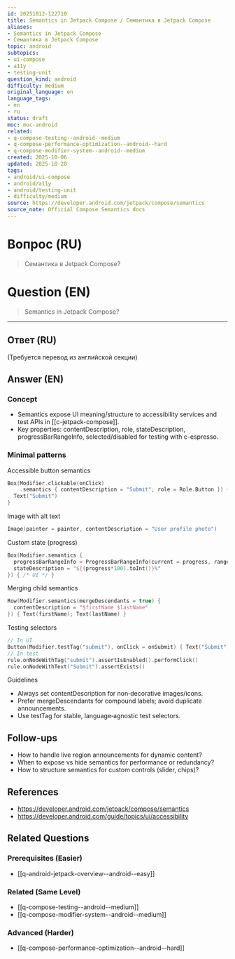 ```yaml
---
id: 20251012-122710
title: Semantics in Jetpack Compose / Семантика в Jetpack Compose
aliases:
- Semantics in Jetpack Compose
- Семантика в Jetpack Compose
topic: android
subtopics:
- ui-compose
- a11y
- testing-unit
question_kind: android
difficulty: medium
original_language: en
language_tags:
- en
- ru
status: draft
moc: moc-android
related:
- q-compose-testing--android--medium
- q-compose-performance-optimization--android--hard
- q-compose-modifier-system--android--medium
created: 2025-10-06
updated: 2025-10-20
tags:
- android/ui-compose
- android/a11y
- android/testing-unit
- difficulty/medium
source: https://developer.android.com/jetpack/compose/semantics
source_note: Official Compose Semantics docs
---
```


# Вопрос (RU)
> Семантика в Jetpack Compose?

# Question (EN)
> Semantics in Jetpack Compose?

---

## Ответ (RU)

(Требуется перевод из английской секции)

## Answer (EN)

### Concept
- Semantics expose UI meaning/structure to accessibility services and test APIs in [[c-jetpack-compose]].
- Key properties: contentDescription, role, stateDescription, progressBarRangeInfo, selected/disabled for testing with c-espresso.

### Minimal patterns

Accessible button semantics
```kotlin
Box(Modifier.clickable(onClick)
    .semantics { contentDescription = "Submit"; role = Role.Button }) {
  Text("Submit")
}
```

Image with alt text
```kotlin
Image(painter = painter, contentDescription = "User profile photo")
```

Custom state (progress)
```kotlin
Box(Modifier.semantics {
  progressBarRangeInfo = ProgressBarRangeInfo(current = progress, range = 0f..1f)
  stateDescription = "${(progress*100).toInt()}%"
}) { /* UI */ }
```

Merging child semantics
```kotlin
Row(Modifier.semantics(mergeDescendants = true) {
  contentDescription = "$firstName $lastName"
}) { Text(firstName); Text(lastName) }
```

Testing selectors
```kotlin
// In UI
Button(Modifier.testTag("submit"), onClick = onSubmit) { Text("Submit") }
// In test
rule.onNodeWithTag("submit").assertIsEnabled().performClick()
rule.onNodeWithText("Submit").assertExists()
```

Guidelines
- Always set contentDescription for non‑decorative images/icons.
- Prefer mergeDescendants for compound labels; avoid duplicate announcements.
- Use testTag for stable, language‑agnostic test selectors.

## Follow-ups
- How to handle live region announcements for dynamic content?
- When to expose vs hide semantics for performance or redundancy?
- How to structure semantics for custom controls (slider, chips)?

## References
- https://developer.android.com/jetpack/compose/semantics
- https://developer.android.com/guide/topics/ui/accessibility

## Related Questions

### Prerequisites (Easier)
- [[q-android-jetpack-overview--android--easy]]

### Related (Same Level)
- [[q-compose-testing--android--medium]]
- [[q-compose-modifier-system--android--medium]]

### Advanced (Harder)
- [[q-compose-performance-optimization--android--hard]]
